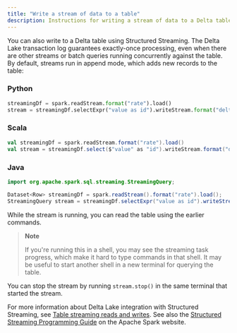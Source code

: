 ```yaml
---
title: "Write a stream of data to a table"
description: Instructions for writing a stream of data to a Delta table
---
```


You can also write to a Delta table using Structured Streaming. The Delta Lake transaction log guarantees exactly-once processing, even when there are other streams or batch queries running concurrently against the table. By default, streams run in append mode, which adds new records to the table:

### Python

```python
streamingDf = spark.readStream.format("rate").load()
stream = streamingDf.selectExpr("value as id").writeStream.format("delta").option("checkpointLocation", "/tmp/checkpoint").start("/tmp/delta-table")
```

### Scala

```scala
val streamingDf = spark.readStream.format("rate").load()
val stream = streamingDf.select($"value" as "id").writeStream.format("delta").option("checkpointLocation", "/tmp/checkpoint").start("/tmp/delta-table")
```

### Java

```java
import org.apache.spark.sql.streaming.StreamingQuery;

Dataset<Row> streamingDf = spark.readStream().format("rate").load();
StreamingQuery stream = streamingDf.selectExpr("value as id").writeStream().format("delta").option("checkpointLocation", "/tmp/checkpoint").start("/tmp/delta-table");
```

While the stream is running, you can read the table using the earlier commands.

> **Note**
>
> If you're running this in a shell, you may see the streaming task progress, which make it hard to type commands in that shell. It may be useful to start another shell in a new terminal for querying the table.

You can stop the stream by running `stream.stop()` in the same terminal that started the stream.

For more information about Delta Lake integration with Structured Streaming, see [Table streaming reads and writes](delta-streaming.md). See also the [Structured Streaming Programming Guide](https://spark.apache.org/docs/latest/structured-streaming-programming-guide.html) on the Apache Spark website.
